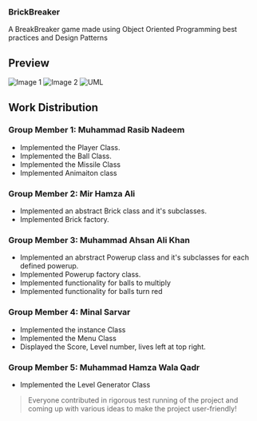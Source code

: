 ### BrickBreaker

A BreakBreaker game made using Object Oriented Programming best practices and Design Patterns

## Preview


![Image 1](https://github.com/Rasib0/BrickBreaker/blob/master/images/1.png?raw=true)
![Image 2](https://github.com/Rasib0/BrickBreaker/blob/master/images/2.png?raw=true)
![UML](https://github.com/Rasib0/BrickBreaker/blob/master/images/UML_Updated.jpg?raw=true)

## Work Distribution

### Group Member 1: Muhammad Rasib Nadeem

- Implemented the Player Class.
- Implemented the Ball Class.
- Implemented the Missile Class
- Implemented  Animaiton class

### Group Member 2: Mir Hamza Ali

- Implemented an abstract Brick class and it's subclasses.
- Implemented Brick factory.

### Group Member 3: Muhammad Ahsan Ali Khan

- Implemented an abrstract Powerup class and it's subclasses for each defined powerup.
- Implemented Powerup factory class.
- Implemented functionality for balls to multiply
- Implemented functionality for balls turn red

### Group Member 4: Minal Sarvar

- Implemented the instance Class
- Implemented the Menu Class
- Displayed the Score, Level number, lives left at top right.

### Group Member 5: Muhammad Hamza Wala Qadr

- Implemented the Level Generator Class
> Everyone contributed in rigorous test running of the project and coming up with various ideas to make the project user-friendly!
